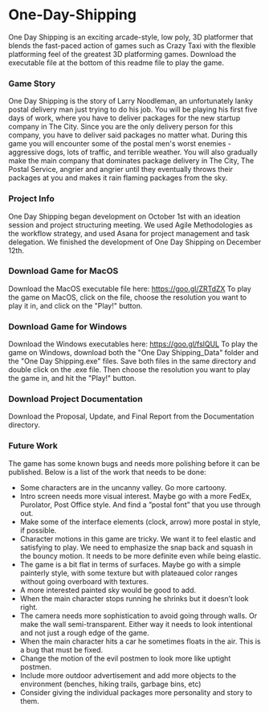 # One-Day-Shipping

One Day Shipping is an exciting arcade-style, low poly, 3D platformer that blends the fast-paced action of games such as Crazy Taxi with the flexible platforming feel of the greatest 3D platforming games. Download the executable file at the bottom of this readme file to play the game.

### Game Story
One Day Shipping is the story of Larry Noodleman, an unfortunately lanky postal delivery man just trying to do his job. You will be playing his first five days of work, where you have to deliver packages for the new startup company in The City. Since you are the only delivery person for this company, you have to deliver said packages no matter what. During this game you will encounter some of the postal men's worst enemies - aggressive dogs, lots of traffic, and terrible weather. You will also gradually make the main company that dominates package delivery in The City, The Postal Service, angrier and angrier until they eventually throws their packages at you and makes it rain flaming packages from the sky.    

### Project Info
One Day Shipping began development on October 1st with an ideation session and project structuring meeting. We used Agile Methodologies as the workflow strategy, and used Asana for project management and task delegation. We finished the development of One Day Shipping on December 12th.

### Download Game for MacOS
Download the MacOS executable file here: https://goo.gl/ZRTdZX
To play the game on MacOS, click on the file, choose the resolution you want to play it in, and click on the "Play!" button.

### Download Game for Windows
Download the Windows executables here: https://goo.gl/fslQUL
To play the game on Windows, download both the "One Day Shipping_Data" folder and the "One Day Shipping.exe" files. Save both files in the same directory and double click on the .exe file. Then choose the resolution you want to play the game in, and hit the "Play!" button. 

### Download Project Documentation
Download the Proposal, Update, and Final Report from the Documentation directory.

### Future Work
The game has some known bugs and needs more polishing before it can be published. Below is a list of the work that needs to be done:

- Some characters are in the uncanny valley. Go more cartoony.
- Intro screen needs more visual interest. Maybe go with a more FedEx, Purolator, Post Office style. And find a ”postal font” that you use through out.
- Make some of the interface elements (clock, arrow) more postal in style, if possible.
- Character motions in this game are tricky. We want it to feel elastic and satisfying to play. We need to emphasize the snap back and squash in the bouncy motion. It needs to be more definite even while being elastic.
- The game is a bit flat in terms of surfaces.  Maybe go with a simple painterly style, with some texture but with plateaued color ranges without going overboard with textures.
- A more interested painted sky would be good to add.
- When the main character stops running he shrinks but it doesn’t look right.
- The camera needs more sophistication to avoid going through walls. Or make the wall semi-transparent.  Either way it needs to look intentional and not just a rough edge of the game.
- When the main character hits a car he sometimes floats in the air. This is a bug that must be fixed.
- Change the motion of the evil postmen to look more like uptight postmen.
- Include more outdoor advertisement and add more objects to the environment (benches, hiking trails, garbage bins, etc)
- Consider giving the individual packages more personality and story to them. 
